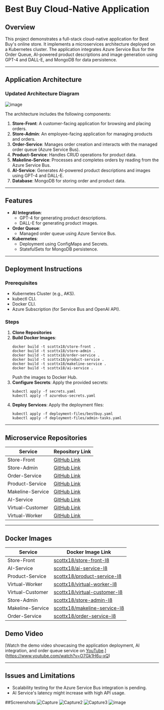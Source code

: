 # Best Buy Cloud-Native Application

## Overview

This project demonstrates a full-stack cloud-native application for Best Buy's online store. It implements a microservices architecture deployed on a Kubernetes cluster. The application integrates Azure Service Bus for the Order Queue, AI-powered product descriptions and image generation using GPT-4 and DALL-E, and MongoDB for data persistence.

---

## Application Architecture

### Updated Architecture Diagram
![image](https://github.com/user-attachments/assets/c21a9933-b7c9-41e5-b436-8a3d5e9282c0)


The architecture includes the following components:
1. **Store-Front**: A customer-facing application for browsing and placing orders.
2. **Store-Admin**: An employee-facing application for managing products and orders.
3. **Order-Service**: Manages order creation and interacts with the managed order queue (Azure Service Bus).
4. **Product-Service**: Handles CRUD operations for product data.
5. **Makeline-Service**: Processes and completes orders by reading from the Azure Service Bus.
6. **AI-Service**: Generates AI-powered product descriptions and images using GPT-4 and DALL-E.
7. **Database**: MongoDB for storing order and product data.

---

## Features

- **AI Integration**: 
  - GPT-4 for generating product descriptions.
  - DALL-E for generating product images.
- **Order Queue**:
  - Managed order queue using Azure Service Bus.
- **Kubernetes**:
  - Deployment using ConfigMaps and Secrets.
  - StatefulSets for MongoDB persistence.

---

## Deployment Instructions

### Prerequisites

- Kubernetes Cluster (e.g., AKS).
- kubectl CLI.
- Docker CLI.
- Azure Subscription (for Service Bus and OpenAI API).

### Steps

1. **Clone Repositories**
2. **Build Docker Images**:
   ```
   docker build -t scottx18/store-front .
   docker build -t scottx18/store-admin .
   docker build -t scottx18/order-service .
   docker build -t scottx18/product-service .
   docker build -t scottx18/makeline-service .
   docker build -t scottx18/ai-service .
   ```
   Push the images to Docker Hub.
3. **Configure Secrets**:
   Apply the provided secrets:
   ```
   kubectl apply -f secrets.yaml
   kubectl apply -f azurebus-secrets.yaml
   ```
4. **Deploy Services**:
   Apply the deployment files:
   ```
   kubectl apply -f deployment-files/bestbuy.yaml
   kubectl apply -f deployment-files/admin-tasks.yaml
---

## Microservice Repositories

| Service          | Repository Link                  |
|-------------------|----------------------------------|
| Store-Front       | [GitHub Link](https://github.com/scot8/store-front-L8)                |
| Store-Admin       | [GitHub Link](https://github.com/scot8/store-admin-L8)                |
| Order-Service     | [GitHub Link](https://github.com/scot8/order-service-L8)                |
| Product-Service   | [GitHub Link](https://github.com/scot8/product-service-L8)                |
| Makeline-Service  | [GitHub Link](https://github.com/scot8/makeline-service-L8)                |
| AI-Service        | [GitHub Link](https://github.com/scot8/ai-service-L8)   
| Virtual-Customer        | [GitHub Link](https://github.com/scot8/virtual-customer-L8)  
| Virtual-Worker        | [GitHub Link](https://github.com/scot8/virtual-worker-L8)  |

---
## Docker Images

| Service               | Docker Image Link                                      |
|-----------------------|-------------------------------------------------------|
| Store-Front           | [scottx18/store-front-l8](https://hub.docker.com/r/scottx18/store-front-l8) |
| AI-Service            | [scottx18/ai-service-l8](https://hub.docker.com/r/scottx18/ai-service-l8)   |
| Product-Service       | [scottx18/product-service-l8](https://hub.docker.com/r/scottx18/product-service-l8) |
| Virtual-Worker        | [scottx18/virtual-worker-l8](https://hub.docker.com/r/scottx18/virtual-worker-l8) |
| Virtual-Customer      | [scottx18/virtual-customer-l8](https://hub.docker.com/r/scottx18/virtual-customer-l8) |
| Store-Admin           | [scottx18/store-admin-l8](https://hub.docker.com/r/scottx18/store-admin-l8) |
| Makeline-Service      | [scottx18/makeline-service-l8](https://hub.docker.com/r/scottx18/makeline-service-l8) |
| Order-Service         | [scottx18/order-service-l8](https://hub.docker.com/r/scottx18/order-service-l8) |

## Demo Video

[Watch the demo video showcasing the application deployment, AI integration, and order queue service on [YouTube](#).](https://www.youtube.com/watch?v=O7Gk1H6u-xQ)

---

## Issues and Limitations

- Scalability testing for the Azure Service Bus integration is pending.
- AI Service's latency might increase with high API usage.

##Screenshots
![Capture](https://github.com/user-attachments/assets/fb04cea1-3e74-4324-8525-fe839c991583)
![Capture2](https://github.com/user-attachments/assets/755522d3-bf4b-4ad1-b713-c04c7f61fd92)
![Capture3](https://github.com/user-attachments/assets/f9140a68-91a1-490d-9b39-22a3325dfb80)
![image](https://github.com/user-attachments/assets/329e5bd3-de84-4a1f-ba83-6ea89f3dd3ca)




